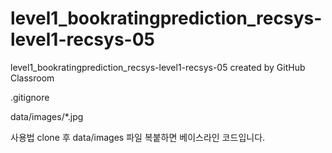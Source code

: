 # level1_bookratingprediction_recsys-level1-recsys-05
level1_bookratingprediction_recsys-level1-recsys-05 created by GitHub Classroom

.gitignore 
  
 data/images/*.jpg
  
  
 사용법
 clone 후 data/images 파일 복붙하면 베이스라인 코드입니다.

